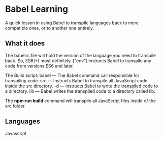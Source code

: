 Babel Learning
=====

A quick lesson in using Babel to transpile languages back to more compatible ones, or to another one entirely.

What it does
----

The babelrc file will hold the version of the language you need to transpile back. So, ES6(+) most definitely. ["env"] instructs Babel to transpile any code from versions ES6 and later.

The Build script:
babel — The Babel command call responsible for transpiling code.
src — Instructs Babel to transpile all JavaScript code inside the src directory.
-d — Instructs Babel to write the transpiled code to a directory.
lib — Babel writes the transpiled code to a directory called lib.

The **npm run build** command will transpile all JavaScript files inside of the src folder.

Languages
---
Javascript
